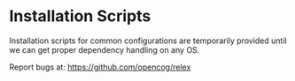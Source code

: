 Installation Scripts
====================

Installation scripts for common configurations are temporarily provided until we can get proper dependency handling on any OS.

Report bugs at: https://github.com/opencog/relex
